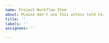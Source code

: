```yaml
---
name: Project Workflow Item
about: PLease don't use this unless told to.
title: ''
labels: ''
assignees: ''

---
```

